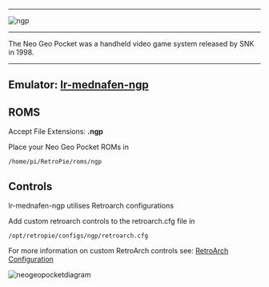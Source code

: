 ***
![ngp](https://cloud.githubusercontent.com/assets/10035308/12213430/3468ca7a-b635-11e5-8e99-21e91ceb2b74.png)
***
The Neo Geo Pocket was a handheld video game system released by SNK in 1998.

***

## Emulator: [lr-mednafen-ngp](https://github.com/libretro/beetle-ngp-libretro.git)

## ROMS
Accept File Extensions: **.ngp**

Place your Neo Geo Pocket ROMs in
```
/home/pi/RetroPie/roms/ngp
```
## Controls

lr-mednafen-ngp utilises Retroarch configurations

Add custom retroarch controls to the retroarch.cfg file in
```shell
/opt/retropie/configs/ngp/retroarch.cfg
```
For more information on custom RetroArch controls see: [RetroArch Configuration](https://github.com/petrockblog/RetroPie-Setup/wiki/RetroArch-Configuration)

![neogeopocketdiagram](https://cloud.githubusercontent.com/assets/10035308/8244887/0e06c54a-15e4-11e5-8f8f-28758d16c446.png)